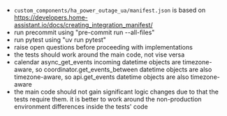 - `custom_components/ha_power_outage_ua/manifest.json` is based on https://developers.home-assistant.io/docs/creating_integration_manifest/
- run precommit using "pre-commit run --all-files"
- run pytest using "uv run pytest"
- raise open questions before proceeding with implementations
- the tests should work around the main code, not vise versa
- calendar async_get_events incoming datetime objects are timezone-aware,
  so coordinator.get_events_between datetime objects are also timezone-aware,
  so api.get_events datetime objects are also timezone-aware
- the main code should not gain significant logic changes due to that the tests require them.
  it is better to work around the non-production environment differences inside the tests' code
